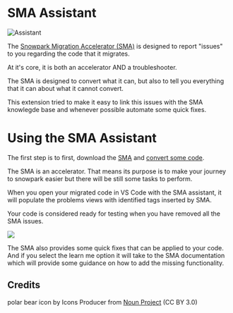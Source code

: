 # SMA Assistant

![Assistant](https://raw.githubusercontent.com/orellabac/sma-assistant/main/logo.jpeg)

The [Snowpark Migration Accelerator (SMA)](https://www.snowflake.com/snowflake-professional-services/snowpark-migration-accelerator/) is designed to report "issues" to you regarding the code that it migrates.

At it's core, it is both an accelerator AND a troubleshooter.

The SMA is designed to convert what it can, but also to tell you everything that it can about what it cannot convert.

This extension tried to make it easy to link this issues with the SMA knowlegde base and whenever possible automate some quick fixes.

# Using the SMA Assistant

The first step is to first, download the [SMA](https://www.snowflake.com/snowflake-professional-services/snowpark-migration-accelerator/) and [convert some code](https://docs.snowconvert.com/sma/user-guide/conversion).

The SMA is an accelerator. That means its purpose is to make your journey to snowpark easier but there will be still some tasks to perform.

When you open your migrated code in VS Code with the SMA assistant, it will populate the problems views with identified tags inserted by SMA.

Your code is considered ready for testing when you have removed all the SMA issues.

![](https://raw.githubusercontent.com/orellabac/sma-assistant/main/problems_view.png)

The SMA also provides some quick fixes that can be applied to your code. And if you select the learn me option it will take to the SMA documentation which will provide some guidance on how to add the missing functionality.

## Credits

polar bear icon by Icons Producer from [Noun Project](`https://thenounproject.com/browse/icons/term/polar-bear/`)  (CC BY 3.0)
